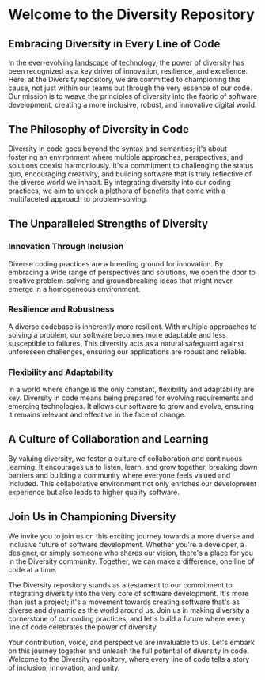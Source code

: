 # Welcome to the Diversity Repository
## Embracing Diversity in Every Line of Code
In the ever-evolving landscape of technology, the power of diversity has been recognized as a key driver of innovation, resilience, and excellence. Here, at the Diversity repository, we are committed to championing this cause, not just within our teams but through the very essence of our code. Our mission is to weave the principles of diversity into the fabric of software development, creating a more inclusive, robust, and innovative digital world.

## The Philosophy of Diversity in Code
Diversity in code goes beyond the syntax and semantics; it's about fostering an environment where multiple approaches, perspectives, and solutions coexist harmoniously. It's a commitment to challenging the status quo, encouraging creativity, and building software that is truly reflective of the diverse world we inhabit. By integrating diversity into our coding practices, we aim to unlock a plethora of benefits that come with a multifaceted approach to problem-solving.

## The Unparalleled Strengths of Diversity
### Innovation Through Inclusion
Diverse coding practices are a breeding ground for innovation. By embracing a wide range of perspectives and solutions, we open the door to creative problem-solving and groundbreaking ideas that might never emerge in a homogeneous environment.

### Resilience and Robustness
A diverse codebase is inherently more resilient. With multiple approaches to solving a problem, our software becomes more adaptable and less susceptible to failures. This diversity acts as a natural safeguard against unforeseen challenges, ensuring our applications are robust and reliable.

### Flexibility and Adaptability
In a world where change is the only constant, flexibility and adaptability are key. Diversity in code means being prepared for evolving requirements and emerging technologies. It allows our software to grow and evolve, ensuring it remains relevant and effective in the face of change.

## A Culture of Collaboration and Learning
By valuing diversity, we foster a culture of collaboration and continuous learning. It encourages us to listen, learn, and grow together, breaking down barriers and building a community where everyone feels valued and included. This collaborative environment not only enriches our development experience but also leads to higher quality software.

## Join Us in Championing Diversity
We invite you to join us on this exciting journey towards a more diverse and inclusive future of software development. Whether you're a developer, a designer, or simply someone who shares our vision, there's a place for you in the Diversity community. Together, we can make a difference, one line of code at a time.

The Diversity repository stands as a testament to our commitment to integrating diversity into the very core of software development. It's more than just a project; it's a movement towards creating software that's as diverse and dynamic as the world around us. Join us in making diversity a cornerstone of our coding practices, and let's build a future where every line of code celebrates the power of diversity.

Your contribution, voice, and perspective are invaluable to us. Let's embark on this journey together and unleash the full potential of diversity in code. Welcome to the Diversity repository, where every line of code tells a story of inclusion, innovation, and unity.